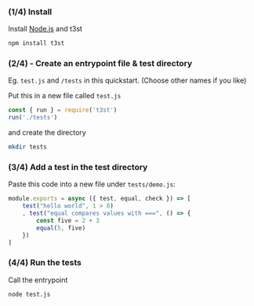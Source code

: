### (1/4) Install

Install [Node.js](https://www.w3schools.com/nodejs/nodejs_intro.asp) and t3st

```bash
npm install t3st
```

### (2/4) - Create an entrypoint file & test directory

Eg. `test.js` and `/tests` in this quickstart. (Choose other names if you like)

Put this in a new file called `test.js`

```javascript
const { run } = require('t3st')
run('./tests')
```
and create the directory

```bash
mkdir tests
```

### (3/4) Add a test in the test directory

Paste this code into a new file under `tests/demo.js`:

```javascript
module.exports = async ({ test, equal, check }) => [
    test("hello world", 1 > 0)
    , test("equal compares values with ===", () => {
        const five = 2 + 3
        equal(5, five)
    })
]
```

### (4/4) Run the tests

Call the entrypoint

```bash
node test.js
```
